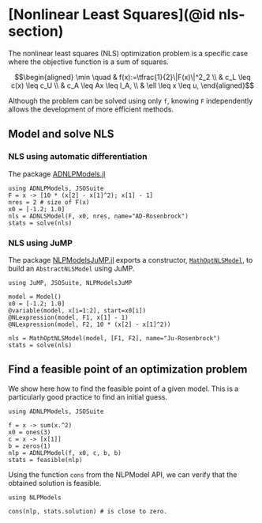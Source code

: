 # [Nonlinear Least Squares](@id nls-section)

The nonlinear least squares (NLS) optimization problem is a specific case where the objective function is a sum of squares.

```math
\begin{aligned}
\min \quad & f(x):=\tfrac{1}{2}\|F(x)\|^2_2 \\
& c_L \leq c(x) \leq c_U \\
& c_A \leq Ax \leq l_A, \\
& \ell \leq x \leq u,
\end{aligned}
```

Although the problem can be solved using only  ``f``, knowing  ``F`` independently allows the development of more efficient methods.

## Model and solve NLS

### NLS using automatic differentiation

The package [ADNLPModels.jl](https://github.com/JuliaSmoothOptimizers/ADNLPModels.jl])

```@example
using ADNLPModels, JSOSuite
F = x -> [10 * (x[2] - x[1]^2); x[1] - 1]
nres = 2 # size of F(x)
x0 = [-1.2; 1.0]
nls = ADNLSModel(F, x0, nres, name="AD-Rosenbrock")
stats = solve(nls)
```

### NLS using JuMP

The package [NLPModelsJuMP.jl](https://github.com/JuliaSmoothOptimizers/NLPModelsJuMP.jl) exports a constructor, [`MathOptNLSModel`](https://juliasmoothoptimizers.github.io/NLPModelsJuMP.jl/dev/tutorial/#NLPModelsJuMP.MathOptNLSModel), to build an `AbstractNLSModel` using JuMP.

```@example
using JuMP, JSOSuite, NLPModelsJuMP

model = Model()
x0 = [-1.2; 1.0]
@variable(model, x[i=1:2], start=x0[i])
@NLexpression(model, F1, x[1] - 1)
@NLexpression(model, F2, 10 * (x[2] - x[1]^2))

nls = MathOptNLSModel(model, [F1, F2], name="Ju-Rosenbrock")
stats = solve(nls)
```

## Find a feasible point of an optimization problem

We show here how to find the feasible point of a given model. 
This is a particularly good practice to find an initial guess.

```@example feas
using ADNLPModels, JSOSuite

f = x -> sum(x.^2)
x0 = ones(3)
c = x -> [x[1]]
b = zeros(1)
nlp = ADNLPModel(f, x0, c, b, b)
stats = feasible(nlp)
```

Using the function `cons` from the NLPModel API, we can verify that the obtained solution is feasible.

```@example feas
using NLPModels

cons(nlp, stats.solution) # is close to zero.
```

